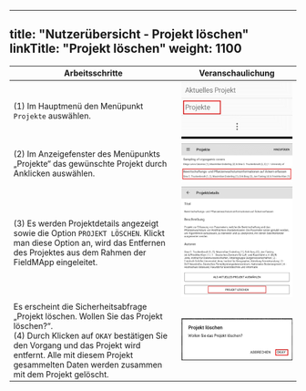 
---
title: "Nutzerübersicht - Projekt löschen"
linkTitle: "Projekt löschen"
weight: 1100
---

| Arbeitsschritte | Veranschaulichung |
| ------ | :-----: |
| (1) Im Hauptmenü den Menüpunkt `Projekte` auswählen. | ![](/screenshots/fig/FirstSteps/de/FirstSteps_1_10_img_01_de.jpg) |
| (2) Im Anzeigefenster des Menüpunkts „Projekte“ das gewünschte Projekt durch Anklicken auswählen. | ![](/screenshots/fig/FirstSteps/de/FirstSteps_1_10_img_02_de.jpg) |
| (3) Es werden Projektdetails angezeigt sowie die Option `PROJEKT LÖSCHEN`. Klickt man diese Option an, wird das Entfernen des Projektes aus dem Rahmen der FieldMApp eingeleitet. | ![](/screenshots/fig/FirstSteps/de/FirstSteps_1_10_img_03_de.jpg) |
| Es erscheint die Sicherheitsabfrage „Projekt löschen. Wollen Sie das Projekt löschen?“. <br> (4) Durch Klicken auf `OKAY` bestätigen Sie den Vorgang und das Projekt wird entfernt. Alle mit diesem Projekt gesammelten Daten werden zusammen mit dem Projekt gelöscht.  | ![](/screenshots/fig/FirstSteps/de/FirstSteps_1_10_img_04_de.jpg) |
